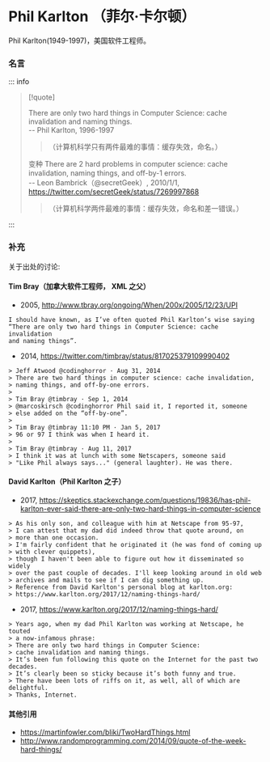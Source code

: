 # Phil Karlton （菲尔·卡尔顿）

Phil Karlton(1949-1997)，美国软件工程师。

### 名言

::: info

> [!quote]
>
> There are only two hard things in Computer Science:
> cache invalidation and naming things.  
> -- Phil Karlton, 1996-1997
>
> > （计算机科学只有两件最难的事情：缓存失效，命名。）
>
> 变种
> There are 2 hard problems in computer science:
> cache invalidation, naming things, and off-by-1 errors.  
> -- Leon Bambrick（@secretGeek）, 2010/1/1, <https://twitter.com/secretGeek/status/7269997868>
>
> > （计算机科学两件最难的事情：缓存失效，命名和差一错误。）

:::

### 补充

关于出处的讨论:

#### Tim Bray（加拿大软件工程师， XML 之父）

- 2005, http://www.tbray.org/ongoing/When/200x/2005/12/23/UPI

```
I should have known, as I’ve often quoted Phil Karlton’s wise saying
“There are only two hard things in Computer Science: cache invalidation
and naming things”.
```

- 2014, https://twitter.com/timbray/status/817025379109990402

```
> Jeff Atwood @codinghorror · Aug 31, 2014
> There are two hard things in computer science: cache invalidation,
> naming things, and off-by-one errors.
>
> Tim Bray @timbray · Sep 1, 2014
> @marcoskirsch @codinghorror Phil said it, I reported it, someone
> else added on the “off-by-one”.
>
> Tim Bray @timbray 11:10 PM · Jan 5, 2017
> 96 or 97 I think was when I heard it.
>
> Tim Bray @timbray · Aug 11, 2017
> I think it was at lunch with some Netscapers, someone said
> "Like Phil always says..." (general laughter). He was there.
```

#### David Karlton（Phil Karlton 之子）

- 2017, https://skeptics.stackexchange.com/questions/19836/has-phil-karlton-ever-said-there-are-only-two-hard-things-in-computer-science

```
> As his only son, and colleague with him at Netscape from 95-97,
> I can attest that my dad did indeed throw that quote around, on
> more than one occasion.
> I'm fairly confident that he originated it (he was fond of coming up
> with clever quippets),
> though I haven't been able to figure out how it disseminated so widely
> over the past couple of decades. I'll keep looking around in old web
> archives and mails to see if I can dig something up.
> Reference from David Karlton's personal blog at karlton.org:
> https://www.karlton.org/2017/12/naming-things-hard/
```

- 2017, <https://www.karlton.org/2017/12/naming-things-hard/>

```
> Years ago, when my dad Phil Karlton was working at Netscape, he touted
> a now-infamous phrase:
> There are only two hard things in Computer Science:
> cache invalidation and naming things.
> It’s been fun following this quote on the Internet for the past two decades.
> It’s clearly been so sticky because it’s both funny and true.
> There have been lots of riffs on it, as well, all of which are delightful.
> Thanks, Internet.
```

#### 其他引用

- <https://martinfowler.com/bliki/TwoHardThings.html>
- <http://www.randomprogramming.com/2014/09/quote-of-the-week-hard-things/>
